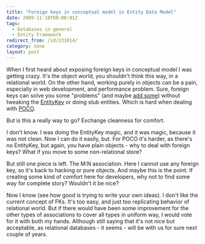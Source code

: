 ```yaml
---
title: "Foreign keys in conceptual model in Entity Data Model"
date: 2009-11-10T08:08:01Z
tags:
  - Databases in general
  - Entity Framework
redirect_from: /id/231014/
category: none
layout: post
---
```

When I first heard about exposing foreign keys in conceptual model I was getting crazy. It's the object world, you shouldn't think this way, in a relational world. On the other hand, working purely in objects can be a pain, especially in web development, and performance problem. Sure, foreign keys can solve you some "problems" (and maybe [add some][1]) without tweaking the [EntityKey][2] or doing stub entities. Which is hard when dealing with [POCO][3].

But is this a really way to go? Exchange cleanness for comfort.

I don't know. I was doing the EntityKey magic, and it was magic, because it was not clean. Now I can do it easily, but. For POCO it's harder, as there's no EntityKey, but again, you have plain objects - why to deal with foreign keys? What if you move to some non-relational store?

But still one piece is left. The M:N association. Here I cannot use any foreign key, so it's back to hacking or pure objects. And maybe this is the point. If creating some kind of comfort here for developers, why not to find some way for complete story? Wouldn't it be nice?

Now I know (see how good is trying to write your own ideas). I don't like the current concept of FKs. It's too easy, and just too replicating behavior of relational world. But if there would have been some improvement for the other types of associations to cover all types in uniform way, I would vote for it with both my hands. Although still saying that it's not nice but acceptable, as relational databases - it seems - will be with us for sure next couple of years.

[1]: http://blogs.msdn.com/alexj/archive/2009/11/01/tip-39-how-to-set-overlapping-fks-ef-4-0-only.aspx
[2]: http://msdn.microsoft.com/en-us/library/system.data.entitykey.aspx
[3]: http://en.wikipedia.org/wiki/Plain_Old_CLR_Object
